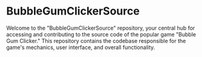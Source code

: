 # BubbleGumClickerSource
Welcome to the "BubbleGumClickerSource" repository, your central hub for accessing and contributing to the source code of the popular game "Bubble Gum Clicker." This repository contains the codebase responsible for the game's mechanics, user interface, and overall functionality.
